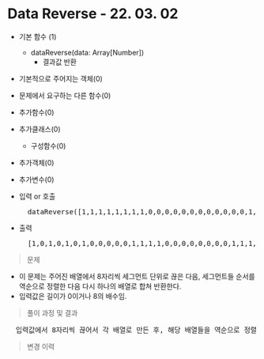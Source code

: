 # Data Reverse - 22. 03. 02

- 기본 함수 (1)
  - dataReverse(data: Array[Number])
    - 결과값 반환
- 기본적으로 주어지는 객체(0)
- 문제에서 요구하는 다른 함수(0)
- 추가함수(0)
- 추가클래스(0)
  - 구성함수(0)
- 추가객체(0)
- 추가변수(0)

- 입력 or 호출
  <pre>
    dataReverse([1,1,1,1,1,1,1,1,0,0,0,0,0,0,0,0,0,0,0,0,1,1,1,1,1,0,1,0,1,0,1,0])
  </pre>
 
- 출력
  <pre>
    [1,0,1,0,1,0,1,0,0,0,0,0,1,1,1,1,0,0,0,0,0,0,0,0,1,1,1,1,1,1,1,1]
  </pre>

> 문제
  - 이 문제는 주어진 배열에서 8자리씩 세그먼트 단위로 끊은 다음, 세그먼트들 순서를 역순으로 정렬한 다음 다시 하나의 배열로 합쳐 반환한다.
  - 입력값은 길이가 0이거나 8의 배수임.

> 풀이 과정 및 결과
<pre>
  입력값에서 8자리씩 끊어서 각 배열로 만든 후, 해당 배열들을 역순으로 정렬한 다음 하나의 배열로 다시 만들어서 반환한다.
</pre>

>변경 이력
<pre>
</pre>